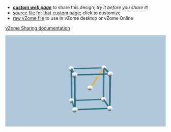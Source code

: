 
 - [***custom web page***][post] to share this design; *try it before you share it!*
 - [source file for that custom page][source]; click to customize
 - [raw vZome file][raw] to use in vZome desktop or vZome Online

[vZome Sharing documentation](https://vzome.github.io/vzome/sharing.html#how-it-works)

![Image](<Golden-Octahedral-Cube-C.png>)


[post]: <https://ThynStyx.github.io/vzome-sharing/2022/02/15/Golden-Octahedral-Cube-C-22-44-51.html>
[source]: <https://github.com/ThynStyx/vzome-sharing/edit/main/_posts/2022-02-15-Golden-Octahedral-Cube-C-22-44-51.md>
[raw]: <https://raw.githubusercontent.com/ThynStyx/vzome-sharing/main/2022/02/15/22-44-51-Golden-Octahedral-Cube-C/Golden-Octahedral-Cube-C.vZome>